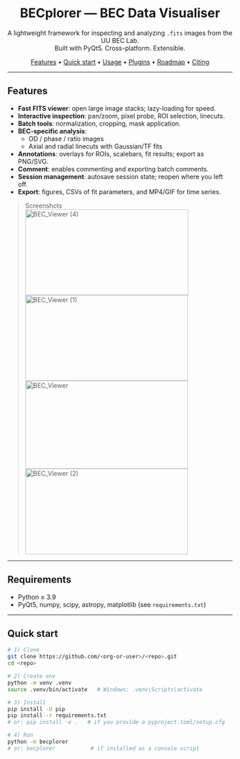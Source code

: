 <!-- Optional banner -->
<!-- ![BECplorer](docs/banner.png) -->

<h1 align="center">BECplorer — BEC Data Visualiser</h1>
<p align="center">
A lightweight framework for inspecting and analyzing <code>.fits</code> images from the UU BEC Lab.<br>
Built with PyQt5. Cross-platform. Extensible.
</p>

<p align="center">
  <a href="#features">Features</a> •
  <a href="#quick-start">Quick start</a> •
  <a href="#usage">Usage</a> •
  <a href="#plugins--extensibility">Plugins</a> •
  <a href="#roadmap">Roadmap</a> •
  <a href="#citing">Citing</a>
</p>

---

## Features

- **Fast FITS viewer**: open large image stacks; lazy-loading for speed.
- **Interactive inspection**: pan/zoom, pixel probe, ROI selection, linecuts.
- **Batch tools**: normalization, cropping, mask application.
- **BEC-specific analysis**:
  - OD / phase / ratio images
  - Axial and radial linecuts with Gaussian/TF fits
- **Annotations**: overlays for ROIs, scalebars, fit results; export as PNG/SVG.
- **Comment**: enables commenting and exporting batch comments.
- **Session management**: autosave session state; reopen where you left off.
- **Export**: figures, CSVs of fit parameters, and MP4/GIF for time series.

> Screenshots  
> <img width="365" height="192" alt="BEC_Viewer (4)" src="https://github.com/user-attachments/assets/2807d665-2cd4-4ddf-9035-fb0d464c232a" />
> <img width="364" height="192" alt="BEC_Viewer (1)" src="https://github.com/user-attachments/assets/6dc246c3-8f71-40b4-a92d-8c43aa0caa49" />
> <img width="364" height="197" alt="BEC_Viewer" src="https://github.com/user-attachments/assets/4eed33ef-a853-43cf-b532-727df438d98a" />
> <img width="364" height="192" alt="BEC_Viewer (2)" src="https://github.com/user-attachments/assets/2a2854e1-10f9-4223-a065-0aa7d6440942" />

---

## Requirements

- Python ≥ 3.9
- PyQt5, numpy, scipy, astropy, matplotlib (see `requirements.txt`)

---

## Quick start

```bash
# 1) Clone
git clone https://github.com/<org-or-user>/<repo>.git
cd <repo>

# 2) Create env
python -m venv .venv
source .venv/bin/activate   # Windows: .venv\Scripts\activate

# 3) Install
pip install -U pip
pip install -r requirements.txt
# or: pip install -e .   # if you provide a pyproject.toml/setup.cfg

# 4) Run
python -m becplorer
# or: becplorer           # if installed as a console script
